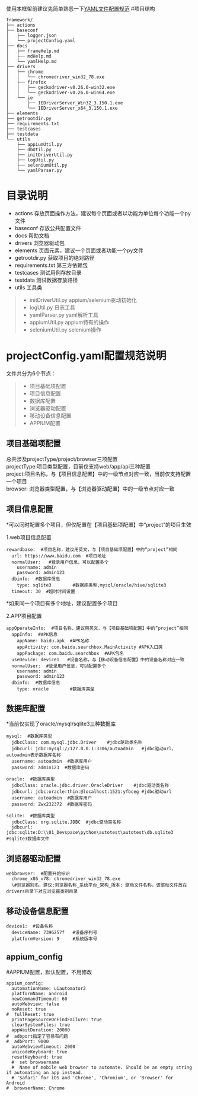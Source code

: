使用本框架前建议先简单熟悉一下[YAML文件配置规范](/yamlHelp)
#项目结构
```
framework/  
├── actions  
├── baseconf   
│   ├── logger.json  
│   └── projectConfig.yaml  
├── docs  
│   ├── frameHelp.md  
│   ├── mdHelp.md  
│   └── yamlHelp.md  
├── drivers  
│   ├── chrome  
│   │   └── chromedriver_win32_78.exe  
│   ├── firefox  
│   │   ├── geckodriver-v0.26.0-win32.exe  
│   │   └── geckodriver-v0.26.0-win64.exe  
│   └── ie  
│       ├── IEDriverServer_Win32_3.150.1.exe  
│       └── IEDriverServer_x64_3.150.1.exe  
├── elements  
├── getrootdir.py  
├── requirements.txt  
├── testcases   
├── testdata  
└── utils  
    ├── appiumUtil.py  
    ├── dbUtil.py  
    ├── initDriverUtil.py  
    ├── logUtil.py  
    ├── seleniumUtil.py  
    └── yamlParser.py
```
# 目录说明
* actions 存放页面操作方法，建议每个页面或者以功能为单位每个功能一个py文件
* baseconf 存放公共配置文件
* docs 帮助文档
* drivers 浏览器驱动包
* elements 页面元素，建议一个页面或者功能一个py文件
* getrootdir.py 获取项目的绝对路径
* requirements.txt 第三方依赖包
* testcases 测试用例存放目录
* testdata 测试数据存放路径
* utils 工具类
> + initDriverUtil.py appium/selenium驱动初始化
> + logUtil.py 日志工具
> + yamlParser.py  yaml解析工具
> + appiumUtil.py  appium特有的操作
> + seleniumUtil.py selenium操作

# projectConfig.yaml配置规范说明
文件共分为6个节点：
> + 项目基础项配置
> + 项目信息配置
> + 数据库配置
> + 浏览器驱动配置
> + 移动设备信息配置
> + APPIUM配置

## 项目基础项配置
总共涉及projectType/project/browser三项配置  
projectType:项目类型配置，目前仅支持web/app/api三种配置  
project:项目名称，与【项目信息配置】中的一级节点对应一致，当前仅支持配置一个项目  
browser: 浏览器类型配置，与【浏览器驱动配置】中的一级节点对应一致  

## 项目信息配置
*可以同时配置多个项目，但仅配置在【项目基础项配置】中“project”的项目生效

1.web项目信息配置 
```
rewardbase:  #项目名称，建议用英文，与【项目基础项配置】中的“project”相同  
  url: https://www.baidu.com  #项目地址  
  normalUser:   #登录用户信息，可以配置多个  
    username: admin  
    password: admin123  
  dbinfo:  #数据库信息  
    type: sqlite3        #数据库类型,mysql/oracle/hive/sqlite3  
  timeout: 30  #超时时间设置  
``` 
  *如果同一个项目有多个地址，建议配置多个项目

2.APP项目配置  
```
appOperateInfo:  #项目名称，建议用英文，与【项目基础项配置】中的“project”相同  
  appInfo:  #APK信息  
    appName: baidu.apk  #APK名称  
    appActivity: com.baidu.searchbox.MainActivity #APK入口类  
    appPackage: com.baidu.searchbox  #APK包名  
  useDevice: device1   #设备名称，与【移动设备信息配置】中的设备名称对应一致  
  normalUser:  #登录用户信息，可以配置多个  
    username: admin  
    password: admin123  
  dbinfo:  #数据库信息   
    type: oracle        #数据库类型  
```    


## 数据库配置
*当前仅实现了oracle/mysql/sqlite3三种数据库  
```
mysql:  #数据库类型  
  jdbcClass: com.mysql.jdbc.Driver    #jdbc驱动类名称  
  jdbcurl: jdbc:mysql://127.0.0.1:3306/autoadmin   #jdbc驱动url，autoadmin表示数据库名称  
  username: autoadmin  #数据库用户  
  password: admin123  #数据库密码  
```

```
oracle:  #数据库类型  
  jdbcClass: oracle.jdbc.driver.OracleDriver    #jdbc驱动类名称  
  jdbcurl: jdbc:oracle:thin:@localhost:1521:yfbceg #jdbc驱动url  
  username: autoadmin  #数据库用户  
  password: Zwx232372  #数据库密码  
```

```
sqlite:  #数据库类型  
  jdbcClass: org.sqlite.JDBC  #jdbc驱动类名称  
  jdbcurl: jdbc:sqlite:D:\\01_Devspace\python\autotest\autotest\db.sqlite3  #sqlite3数据库文件  
```


##   浏览器驱动配置  
```
webbrowser:  #配置开始标识  
  chrome_x86_v78: chromedriver_win32_78.exe  
  \#浏览器别名，建议:浏览器名称_系统平台_架构_版本: 驱动文件名称，该驱动文件放在drivers目录下对应浏览器类别目录
```


## 移动设备信息配置
```
device1:  #设备名称  
  deviceName: 7396257f   #设备序列号  
  platformVersion: 9     #系统版本号  
```

## appium_config 
\#APPIUM配置，默认配置，不用修改
```
appium_config:
  automationName: uiautomator2
  platformName: android
  newCommandTimeout: 60
  autoWebview: false
  noReset: true
#  fullReset: true
  printPageSourceOnFindFailure: true
  clearSystemFiles: true
  appWaitDuration: 20000
#  adbport指定了容易有问题
#  adbPort: 9000
  autoWebviewTimeout: 2000
  unicodeKeyboard: true
  resetKeyboard: true
  #  set browsername
  #  Name of mobile web browser to automate. Should be an empty string if automating an app instead.
  # 'Safari' for iOS and 'Chrome', 'Chromium', or 'Browser' for Android
#  browserName: Chrome
```




